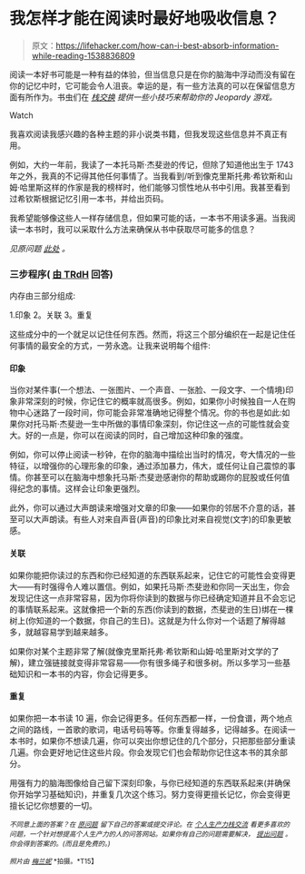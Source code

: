 # 我怎样才能在阅读时最好地吸收信息？

> 原文：<https://lifehacker.com/how-can-i-best-absorb-information-while-reading-1538836809>

阅读一本好书可能是一种有益的体验，但当信息只是在你的脑海中浮动而没有留在你的记忆中时，它可能会令人沮丧。幸运的是，有一些方法真的可以在保留信息方面有所作为。书虫们在 [*栈交换*](http://productivity.stackexchange.com/?utm_source=lifehacker&utm_medium=syndication&utm_campaign=crowdhacker&utm_content=productivity-108) *提供一些小技巧来帮助你的 Jeopardy 游戏。*

Watch

我喜欢阅读我感兴趣的各种主题的非小说类书籍，但我发现这些信息并不真正有用。

例如，大约一年前，我读了一本托马斯·杰斐逊的传记，但除了知道他出生于 1743 年之外，我真的不记得其他任何事情了。当我看到/听到像克里斯托弗·希钦斯和山姆·哈里斯这样的作家是我的榜样时，他们能够习惯性地从书中引用。我甚至看到过希钦斯根据记忆引用一本书，并给出页码。

我希望能够像这些人一样存储信息，但如果可能的话，一本书不用读多遍。当我阅读一本书时，我可以采取什么方法来确保从书中获取尽可能多的信息？

*见原问题* [*此处*](http://productivity.stackexchange.com/q/8638/6736?utm_source=lifehacker&utm_medium=syndication&utm_campaign=crowdhacker&utm_content=productivity-108) *。*

### 三步程序( [由 TRdH](http://productivity.stackexchange.com/questions/8638/what-methods-can-i-undertake-to-ensure-i-get-the-most-possible-information-fro/8660#8660) 回答)

内存由三部分组成:

1.印象
2。关联
3。重复

这些成分中的一个就足以记住任何东西。然而，将这三个部分编织在一起是记住任何事情的最安全的方式，一劳永逸。让我来说明每个组件:

#### **印象**

当你对某件事(一个想法、一张图片、一个声音、一张脸、一段文字、一个情境)印象非常深刻的时候，你记住它的概率就高很多。例如，如果你小时候独自一人在购物中心迷路了一段时间，你可能会非常准确地记得整个情况。你的书也是如此:如果你对托马斯·杰斐逊一生中所做的事情印象深刻，你记住这一点的可能性就会变大。好的一点是，你可以在阅读的同时，自己增加这种印象的强度。

例如，你可以停止阅读一秒钟，在你的脑海中描绘出当时的情况，夸大情况的一些特征，以增强你的心理形象的印象，通过添加暴力，伟大，或任何让自己震惊的事情。你甚至可以在脑海中想象托马斯·杰斐逊感谢你的帮助或踢你的屁股或任何值得纪念的事情。这样会让印象更强烈。

此外，你可以通过大声朗读来增强对文章的印象——如果你的邻居不介意的话，甚至可以大声朗读。有些人对来自声音(声音)的印象比对来自视觉(文字)的印象更敏感。

#### **关联**

如果你能把你读过的东西和你已经知道的东西联系起来，记住它的可能性会变得更大——有时强得令人难以置信。例如，如果托马斯·杰斐逊和你同一天出生，你会发现记住这一点非常容易，因为你将你读到的数据与你已经确定知道并且不会忘记的事情联系起来。这就像把一个新的东西(你读到的数据，杰斐逊的生日)绑在一棵树上(你知道的一个数据，你自己的生日)。这就是为什么你对一个话题了解得越多，就越容易学到越来越多。

如果你对某个主题非常了解(就像克里斯托弗·希钦斯和山姆·哈里斯对文学的了解)，建立强链接就变得非常容易——你有很多绳子和很多树。所以多学习一些基础知识和一本书的内容，你会记得更多。

#### **重复**

如果你把一本书读 10 遍，你会记得更多。任何东西都一样，一份食谱，两个地点之间的路线，一首歌的歌词，电话号码等等。你重复得越多，记得越多。在阅读一本书时，如果你不想读几遍，你可以突出你想记住的几个部分，只把那些部分重读几遍。你会更好地记住这些片段。你会发现它们也会帮助你记住这本书的其余部分。

用强有力的脑海图像给自己留下深刻印象，与你已经知道的东西联系起来(并确保你开始学习基础知识)，并重复几次这个练习。努力变得更擅长记忆，你会变得更擅长记忆你想要的一切。

<small>*不同意上面的答案？在*</small> [<small>*原问题*</small>](http://productivity.stackexchange.com/q/8638/6736?utm_source=lifehacker&utm_medium=syndication&utm_campaign=crowdhacker&utm_content=productivity-108) <small>*留下自己的答案或提交评论。在*</small> [<small>*个人生产力栈交流*</small>](http://productivity.stackexchange.com/?utm_source=lifehacker&utm_medium=syndication&utm_campaign=crowdhacker&utm_content=productivity-108) <small>*看更多喜欢的问题，一个针对想提高个人生产力的人的问答网站。如果你有自己的问题需要解决，*</small> [<small>*提出问题*</small>](http://productivity.stackexchange.com/questions/ask?utm_source=lifehacker&utm_medium=syndication&utm_campaign=crowdhacker&utm_content=productivity-108) <small>*。你会得到答案的。(而且是免费的。)*</small>

<small>*照片由*</small> [<small>*梅兰妮*</small>](http://www.shutterstock.com/pic.mhtml?id=81832147&src=id) <small>*拍摄。*T15】</small>